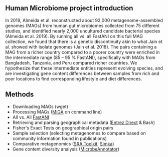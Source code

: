 ## Human Microbiome project introduction

In 2019, Almeida et al. reconstructed about 92,000 metagenome-assembled genomes (MAGs) from human gut microbiomes collected from 75 different studies, and identified nearly 2,000 uncultured candidate bacterial species (Almeida et al. 2019). By running all vs. all FastANI on this full MAG collection, we found that there is a genetic discontinuity akin to what Jain et al. showed with isolate genomes (Jain et al. 2018). The pairs containing a MAG from a richer country compared to a poorer country were enriched in the intermediate range (85 – 95 % FastANI), specifically with MAGs from Bangladesh, Tanzania, and Peru compared richer countries. We hypothesize that these intermediate entities represent evolving species, and are investigating gene content differences between samples from rich and poor locations to find corresponding lifestyle and diet differences.

## Methods
* Downloading MAGs (wget)
* Processing MAGs (<a href="http://microbial-genomes.org/">MiGA</a> on command line)
* All vs. All <a href="https://github.com/ParBLiSS/FastANI">FastANI<a/>
* Retrieving and parsing geographical metadata (<a href="https://www.ncbi.nlm.nih.gov/books/NBK179288/">Entrez Direct</a> & Bash)
* Fisher's Exact Tests on geographical origin pairs
* Sample selection (selecting metagenomes to compare based on community information found in publications)
* Comparative metagenomics (<a href="https://github.com/ncbi/sra-tools">SRA Toolkit</a>, <a href="https://github.com/GATB/simka">Simka</a>)
* Gene content diversity analysis (<a href="https://github.com/cruizperez/MicrobeAnnotator">MicrobeAnnotator</a>)
